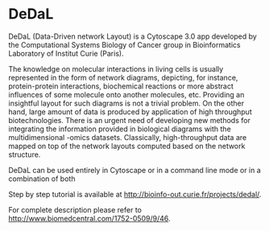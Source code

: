 # DeDaL

DeDaL (Data-Driven network Layout) is a Cytoscape 3.0 app developed by the Computational Systems Biology of Cancer group in Bioinformatics Laboratory of Institut Curie (Paris).

The knowledge on molecular interactions in living cells is usually represented in the form of network diagrams, depicting, for instance, protein-protein interactions, biochemical reactions or more abstract influences of some molecule onto another molecules, etc. Providing an insightful layout for such diagrams is not a trivial problem. On the other hand, large amount of data is produced by application of high throughput biotechnologies. There is an urgent need of developing new methods for integrating the information provided in biological diagrams with the multidimensional -omics datasets. Classically, high-throughput data are mapped on top of the network layouts computed based on the network structure.

DeDaL can be used entirely in Cytoscape or in a command line mode or in a combination of both

Step by step tutorial is available at http://bioinfo-out.curie.fr/projects/dedal/.

For complete description please refer to http://www.biomedcentral.com/1752-0509/9/46.
